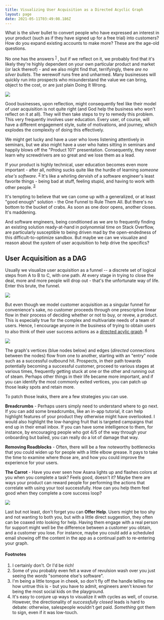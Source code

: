 ```yaml
---
title: Visualizing User Acquisition as a Directed Acyclic Graph
layout: page
date: 2021-05-11T03:49:08.186Z
---
```

What is the silver bullet to convert people who have expressed an interest in your product (such as if they have signed up for a free trial) into customers? How do you expand existing accounts to make more? These are the age-old questions.

No one has the answers <sup><a href="#fn-1">1</a></sup> , but if we reflect on it, we probably find that it's likely they're highly dependent on your own particular product and market (or lack thereof) - and we also might find that, terrifyingly, there *are no silver bullets*. The werewolf runs free and unharmed. Many businesses will quickly run into prospects who misunderstand the value we can bring, object to the cost, or are just plain Doing It Wrong.

![](/images/senior_man_smiling_and_holding_screwdriver_bld027157.jpg)

Good businesses, upon reflection, might consequently feel like their model of user acquisition is not quite right (and God help the business who won't reflect on it at all). They will then take steps to try to remedy this problem. This very frequently involves user education. Every user, of course, will have a different engagement style, suite of motivations, and journey, which explodes the complexity of doing this effectively.

We might get lucky and have a user who loves listening attentively in seminars, but we also might have a user who hates sitting in seminars and happily blows off the "Product 101" presentation. Consequently, they never learn why screwdrivers are so great and we lose them as a lead.

 If your product is highly technical, user education becomes even more important - after all, nothing sucks quite like the hurdle of learning *someone else's software*. <sup><a href="#fn-2">2</a></sup> It's like a whirling dervish of a software engineer's least favorite things - being bad at stuff, feeling stupid, and having to work with other people. <sup><a href="#fn-3">3</a></sup>

It's tempting to believe that we can come up with a generalized, or at least "good enough" solution - the One Funnel to Rule Them All. But there's no bottom to the bucket of crabs. As soon as one door opens, another closes. It's maddening.

And software engineers, being conditioned as we are to frequently finding an existing solution ready-at-hand in polynomnial time on Stack Overflow, are particularly susceptible to being driven mad by the open-endedness of this difficult-to-optimize sandbox. But maybe we can we visualize and reason about the *system* of user acquisition to help drive the specifics?

## User Acquisition as a DAG

Usually we visualize user acquisition as a funnel -- a discrete set of logical steps from A to B to C, with one path. At every stage in trying to close the deal, more and more people will drop out - that's the unfortunate way of life. Enter this brute, the funnel.

![](/images/funnel.png)

But even though we model customer acquisition as a singular funnel for convenience's sake, no customer proceeds through one prescriptive linear flow in their process of deciding whether or not to buy, or revew, a product. This is especially true for the complex and multivariate needs of a team of users. Hence, I encourage anyone in the business of trying to obtain users to also think of their user success actions as a [directed acylic graph](https://en.wikipedia.org/wiki/Directed_acyclic_graph). <sup><a href="#fn-4">4<a/></sup>

![](/images/user_dag.png)

The graph's vertices (blue nodes below) and edges (*directed* connections between the nodes) flow from one to another, starting with an "entry" node such as a successful outbound hit. Prospects, in their path towards potentially becoming a successful customer, proceed to various stages at various times, frequently getting stuck at one or the other and running out of steam. Perhaps other things in their life became more important, and if you can identify the most commonly exited vertices, you can patch up those leaky spots and retain more.

To patch those leaks, there are a few strategies you can use.

**Breadcrumbs** - Perhaps users simply need to understand where to go next. If you can add some breadcrumbs, like an in-app tutorial, it can help highlight features of your product they otherwise might have overlooked. I would also highlight the low-hanging fruit that is targeted campaigns that end up in their email inbox. If you can have some intelligence to them, for instance, by encouraging people who got 4/5 of the way through your onboarding but bailed, you can really do a lot of damage that way.

**Removing Roadblocks** - Often, there will be a few noteworthy bottlenecks that you could widen up for people with a little elbow grease. It pays to take the time to examine where those are, and how you could improve the experience for your users.

**The Carrot** - Have you ever seen how Asana lights up and flashes colors at you when you complete a task? Feels good, doesn't it? Maybe there are ways your product can reward people for performing the actions that correlate with using your tool successfully. How can you help them feel good when they complete a core success loop?

![](https://blog.asana.com/wp-content/post-images/TaskCompletion_Loop.gif)

Last but not least, don't forget you can **Offer Help**. Users might be too shy and not wanting to both you, but with a little direct suggestion, they often can be coaxed into looking for help. Having them engage with a real person for support might well be the difference between a customer you obtain, and a customer you lose. For instance, maybe you could add a scheduled email showing off the content in the app as a continual path to re-entering your graph.

#### Footnotes

<ol>
<li>
<div id="fn-1">
I certainly don't. Or I'd be rich!
</div>
</li>
<li>
<div id="fn-2">
Some of you probably even felt a wave of revulsion wash over you just seeing the <i>words</i> "someone else's software".
</div>
</li>
<li>
<div id="fn-3">
I'm being a little tongue in cheek, so don't fly off the handle telling me how untrue this is - but you have to admit, engineers aren't known for being the most social kids on the playground.
</div>
</li>
<li>
<div id="fn-4">
It's easy to conjure up ways to visualize it with cycles as well, of course. However, the directionality of <i>successfully closed</i> leads is hard to debate: otherwise, salespeople wouldn't get paid. <i>Something</i> got them to sign, even if it was low-touch.
</div>
</li>
</ol>